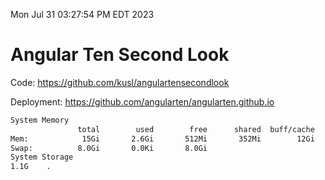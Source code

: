 Mon Jul 31 03:27:54 PM EDT 2023

# Angular Ten Second Look

Code: https://github.com/kusl/angulartensecondlook

Deployment: https://github.com/angularten/angularten.github.io

```bash
System Memory
               total        used        free      shared  buff/cache   available
Mem:            15Gi       2.6Gi       512Mi       352Mi        12Gi        11Gi
Swap:          8.0Gi       0.0Ki       8.0Gi
System Storage
1.1G	.
